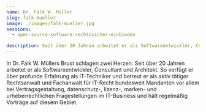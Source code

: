 ```yaml
---
name: Dr. Falk W. Müller
slug: falk-mueller
image: ./images/falk-mueller.jpg
sessions:
  - open-source-software-rechtssicher-einbinden

description: Seit über 20 Jahren arbeitet er als Softwareentwickler, Consultant, Architekt und Rechtsanwalt.
---
```

In Dr. Falk W. Müllers Brust schlagen zwei Herzen: Seit über 20 Jahren arbeitet er als Softwareentwickler, Consultant und Architekt. So verfügt er über profunde Erfahrung als IT-Techniker und betreut er als aktiv tätiger Rechtsanwalt und Fachanwalt für IT-Recht bundesweit Mandanten vor allem bei Vertragsgestaltung, datenschutz-, lizenz-, marken- und urheberrechtlichen Fragestellungen im IT-Business und hält regelmäßig Vorträge auf diesem Gebiet.
